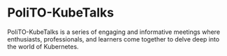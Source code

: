 # PoliTO-KubeTalks
PoliTO-KubeTalks is a series of engaging and informative meetings where enthusiasts, professionals, and learners come together to delve deep into the world of Kubernetes.
